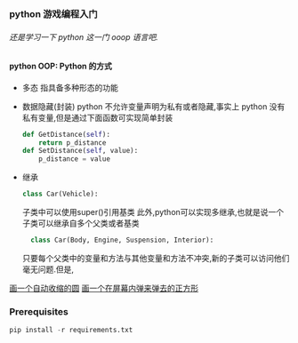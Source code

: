 ### python 游戏编程入门

###### 还是学习一下 python 这一门 ooop 语言吧.

#### python OOP: Python 的方式

- 多态
  指具备多种形态的功能

- 数据隐藏(封装)
  python 不允许变量声明为私有或者隐藏,事实上 python 没有私有变量,但是通过下面函数可实现简单封装
  ```python
  def GetDistance(self):
      return p_distance
  def SetDistance(self, value):
      p_distance = value
  ```

- 继承
  ```python
  class Car(Vehicle):
  ```
  子类中可以使用super()引用基类
  此外,python可以实现多继承,也就是说一个子类可以继承自多个父类或者基类
  ```python
    class Car(Body, Engine, Suspension, Interior):
  ```
  只要每个父类中的变量和方法与其他变量和方法不冲突,新的子类可以访问他们毫无问题.但是,



[画一个自动收缩的圆](./circle.py)
[画一个在屏幕内弹来弹去的正方形](./circle.py)

### Prerequisites
```Python
pip install -r requirements.txt
```